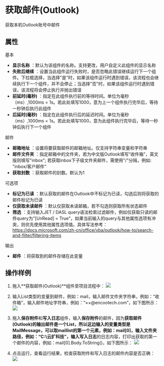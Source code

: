 # 获取邮件(Outlook)

获取本机Outlook账号中邮件

## 属性
基本
- **显示名称** ：默认为该组件的名称。支持更改，用户自定义此组件的显示名称
- **失败后继续** ：设置当此组件运行失败时，是否忽略此错误继续运行下一个组件。下拉框选择，当选择"是"时，如果该组件运行时遇到错误，该流程也会继续执行下一个组件，并不会停止；当选择"否"时，如果该组件运行时遇到错误，该流程将会停止执行并抛出错误
- **前延时(毫秒)** ：指定在此组件执行前的等待时间。单位为毫秒（ms）,1000ms = 1s。若此处填写1000，意为上一个组件执行完毕后，等待一秒钟后执行此组件
- **后延时(毫秒)** ：指定在此组件执行后的延迟时间。单位为毫秒（ms）,1000ms = 1s。若此处填写1000，意为此组件执行完毕后，等待一秒钟后执行下一个组件


邮件

- **邮箱地址** ：设置将要获取邮件的邮箱地址。仅支持字符串变量和字符串
- **邮件文件夹** ：指定邮箱中的文件夹，若为中文版Outlook填写“收件箱”，英文版则填写"inbox"; 若获取inbox下子级文件夹邮件，需使用"/"分隔，例如: "inbox/客户邮件"
- **获取封数** ：获取邮件的封数。默认为1

可选项

- **标记为已读** ：默认获取的邮件在Outlook中不标记为已读，勾选后则将获取的邮件标记为已读
- **仅获取未读邮件** ：默认仅获取未读邮箱，若不勾选则获取所有状态邮件
- **筛选** ：支持输入JET / DASL query语法检索过滤邮件，例如仅获取只读的邮件query为"[UnRead] = True"，如果当前输入的query与其他属性选项有冲突，则优先使用其他属性选项值。具体写法参考：https://docs.microsoft.com/zh-cn/office/vba/outlook/how-to/search-and-filter/filtering-items


输出

- **邮件** ：将获取到的邮件存储在此变量

## 操作样例

1. 拖入**获取邮件(Outlook)**组件至项目流程中：
![](https://docimages.blob.core.chinacloudapi.cn/images/Activities/GetOutlookMail20201222.png)

2. 输入List<MailMessage>类型的变量到邮件，例如：mail，输入邮件文件夹字符串，例如：“收件箱”，输入邮件地址字符串，例如：“××@encootech.com”，如下图所示：
![](https://docimages.blob.core.chinacloudapi.cn/images/Activities/GetOutlookMail2020122202.png)

3. 拖入**保存附件**和**写入日志**组件，输入**保存附件**的邮件，因为**获取邮件(Outlook)**的输出邮件是一个List，所以这边输入的变量类型是MailMessage，可以取maillist的第一个元素，例如：mail[0]，输入文件夹路径，例如：“C:\\云扩科技”，输入**写入日志**的日志内容，打印出获取的第一个邮件的内容，例如：mail[0].Body.ToString()，如下图所示：
![](https://docimages.blob.core.chinacloudapi.cn/images/Activities/GetOutlookMail2020122203.png)

4. 点击运行，查看运行结果，检查获取附件和写入日志的邮件内容是否正确：
![](https://docimages.blob.core.chinacloudapi.cn/images/Activities/GetOutlookMail2020122204.png)